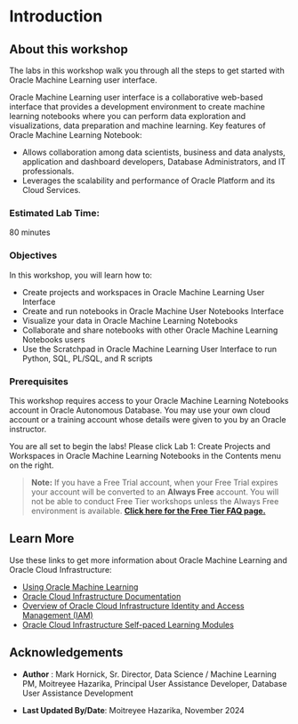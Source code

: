 # Introduction

## About this workshop
The labs in this workshop walk you through all the steps to get started with Oracle Machine Learning user interface.

Oracle Machine Learning user interface is a collaborative web-based interface that provides a development environment to create machine learning notebooks where you can perform data exploration and visualizations, data preparation and machine learning.
Key features of Oracle Machine Learning Notebook:

* Allows collaboration among data scientists, business and data analysts, application and dashboard developers, Database Administrators, and IT professionals.
* Leverages the scalability and performance of Oracle Platform and its Cloud Services.


### Estimated Lab Time:
80 minutes


### Objectives
In this workshop, you will learn how to:

* Create projects and workspaces in Oracle Machine Learning User Interface
* Create and run notebooks in Oracle Machine User Notebooks Interface
* Visualize your data in Oracle Machine Learning Notebooks
* Collaborate and share notebooks with other Oracle Machine Learning Notebooks users
* Use the Scratchpad in Oracle Machine Learning User Interface to run Python, SQL, PL/SQL, and R scripts


### Prerequisites

This workshop requires access to your Oracle Machine Learning Notebooks account in Oracle Autonomous Database. You may use your own cloud account or a training account whose details were given to you by an Oracle instructor.

You are all set to begin the labs!
Please click Lab 1: Create Projects and Workspaces in Oracle Machine Learning Notebooks in the Contents menu on the right.

> **Note:** If you have a Free Trial account, when your Free Trial expires your account will be converted to an **Always Free** account. You will not be able to conduct Free Tier workshops unless the Always Free environment is available. **[Click here for the Free Tier FAQ page.](https://www.oracle.com/cloud/free/faq.html)**


## Learn More

Use these links to get more information about Oracle Machine Learning and Oracle Cloud Infrastructure:

* [Using Oracle Machine Learning](https://docs.oracle.com/en/cloud/paas/autonomous-data-warehouse-cloud/omlug/index.html)
* [Oracle Cloud Infrastructure Documentation](https://docs.cloud.oracle.com/iaas/Content/GSG/Reference/gettingstartedwithPaaS.htm)
* [Overview of Oracle Cloud Infrastructure Identity and Access Management (IAM)](https://docs.cloud.oracle.com/en-us/iaas/Content/Identity/Concepts/overview.htm)
* [Oracle Cloud Infrastructure Self-paced Learning Modules](https://www.oracle.com/cloud/iaas/training/foundations.html)


## Acknowledgements
* **Author** : Mark Hornick, Sr. Director, Data Science / Machine Learning PM, Moitreyee Hazarika, Principal User Assistance Developer, Database User Assistance Development

* **Last Updated By/Date**: Moitreyee Hazarika, November 2024
